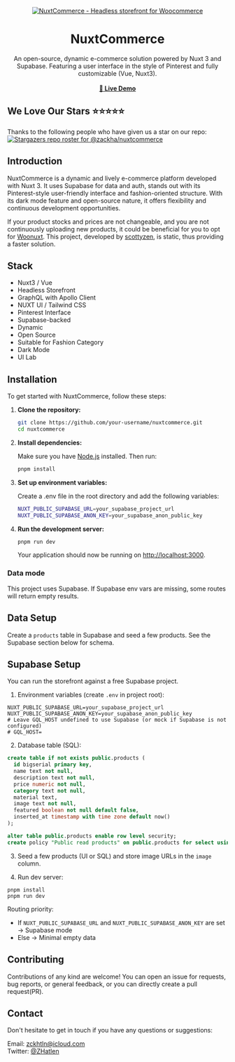 <p align="center">
  <a href="https://commerce.nuxt.dev">
    <img alt="NuxtCommerce - Headless storefront for Woocommerce" src="https://github.com/user-attachments/assets/1c6720b7-5aea-4f6b-be55-8944fb81799a">
  </a>

  <h1 align="center">NuxtCommerce</h2>

  <p align="center">
    An open-source, dynamic e-commerce solution powered by Nuxt 3 and Supabase. Featuring a user interface in the style of Pinterest and fully customizable (Vue, Nuxt3).
    <br />
    <br />
    <a href="https://commerce.nuxt.dev"><strong>🚀 Live Demo</strong></a>
  </p>
</p>

## We Love Our Stars ⭐⭐⭐⭐⭐

Thanks to the following people who have given us a star on our repo:
[![Stargazers repo roster for @zackha/nuxtcommerce](https://reporoster.com/stars/dark/zackha/nuxtcommerce#gh-dark-mode-only)](https://github.com/zackha/nuxtcommerce/stargazers)

## Introduction

NuxtCommerce is a dynamic and lively e-commerce platform developed with Nuxt 3. It uses Supabase for data and auth, stands out with its Pinterest-style user-friendly interface and fashion-oriented structure. With its dark mode feature and open-source nature, it offers flexibility and continuous development opportunities.

If your product stocks and prices are not changeable, and you are not continuously uploading new products, it could be beneficial for you to opt for [Woonuxt](https://github.com/scottyzen/woonuxt#readme). This project, developed by [scottyzen](https://github.com/scottyzen), is static, thus providing a faster solution.

## Stack

- Nuxt3 / Vue
- Headless Storefront
- GraphQL with Apollo Client
- NUXT UI / Tailwind CSS
- Pinterest Interface
- Supabase-backed
- Dynamic
- Open Source
- Suitable for Fashion Category
- Dark Mode
- UI Lab

## Installation

To get started with NuxtCommerce, follow these steps:

1. **Clone the repository:**

   ```sh
   git clone https://github.com/your-username/nuxtcommerce.git
   cd nuxtcommerce
   ```

2. **Install dependencies:**

   Make sure you have [Node.js](https://nodejs.org/) installed. Then run:

   ```sh
   pnpm install
   ```

3. **Set up environment variables:**

   Create a .env file in the root directory and add the following variables:

   ```sh
   NUXT_PUBLIC_SUPABASE_URL=your_supabase_project_url
   NUXT_PUBLIC_SUPABASE_ANON_KEY=your_supabase_anon_public_key
   ```

4. **Run the development server:**

   ```sh
   pnpm run dev
   ```

   Your application should now be running on [http://localhost:3000](http://localhost:3000).

### Data mode

This project uses Supabase. If Supabase env vars are missing, some routes will return empty results.

## Data Setup

Create a `products` table in Supabase and seed a few products. See the Supabase section below for schema.

## Supabase Setup

You can run the storefront against a free Supabase project.

1. Environment variables (create `.env` in project root):

```
NUXT_PUBLIC_SUPABASE_URL=your_supabase_project_url
NUXT_PUBLIC_SUPABASE_ANON_KEY=your_supabase_anon_public_key
# Leave GQL_HOST undefined to use Supabase (or mock if Supabase is not configured)
# GQL_HOST=
```

2. Database table (SQL):

```sql
create table if not exists public.products (
  id bigserial primary key,
  name text not null,
  description text not null,
  price numeric not null,
  category text not null,
  material text,
  image text not null,
  featured boolean not null default false,
  inserted_at timestamp with time zone default now()
);

alter table public.products enable row level security;
create policy "Public read products" on public.products for select using (true);
```

3. Seed a few products (UI or SQL) and store image URLs in the `image` column.

4. Run dev server:

```
pnpm install
pnpm run dev
```

Routing priority:

- If `NUXT_PUBLIC_SUPABASE_URL` and `NUXT_PUBLIC_SUPABASE_ANON_KEY` are set → Supabase mode
- Else → Minimal empty data

## Contributing

Contributions of any kind are welcome! You can open an issue for requests, bug reports, or general feedback, or you can directly create a pull request(PR).

## Contact

Don't hesitate to get in touch if you have any questions or suggestions:

Email: zckhtln@icloud.com</br>
Twitter: [@ZHatlen](https://twitter.com/ZHatlen)
